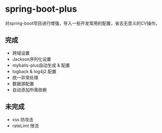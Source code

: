 # spring-boot-plus
对spring-boot项目进行增强，导入一些开发常用的配置，省去无意义的CV操作。


## 完成
 - 跨域设置
 - Jackson序列化设置
 - mybatis-plus自动生成 & 配置
 - logback & log4j2 配置
 - 统一异常处理
 - 数据源配置
 - 自动添加所需依赖

## 未完成
- xss 防攻击
- rateLimt 限流